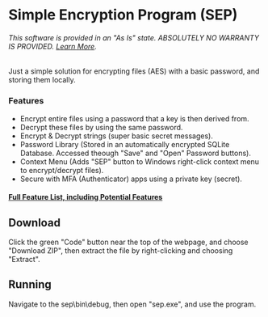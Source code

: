 # Simple Encryption Program (SEP)

###### This software is provided in an "As Is" state. ABSOLUTELY NO WARRANTY IS PROVIDED. [Learn More](https://github.com/JamieM0/sep/blob/main/NOTICE.md).

Just a simple solution for encrypting files (AES) with a basic password, and storing them locally.

### Features

* Encrypt entire files using a password that a key is then derived from.
* Decrypt these files by using the same password.
* Encrypt & Decrypt strings (super basic secret messages).
* Password Library (Stored in an automatically encrypted SQLite Database. Accessed theough "Save" and "Open" Password buttons).
* Context Menu (Adds "SEP" button to Windows right-click context menu to encrypt/decrypt files).
* Secure with MFA (Authenticator) apps using a private key (secret).

#### [Full Feature List, including Potential Features](https://github.com/JamieM0/sep/issues?q=label%3Aenhancement)

## Download

Click the green "Code" button near the top of the webpage, and choose "Download ZIP", then extract the file by right-clicking and choosing "Extract".

## Running

Navigate to the sep\bin\debug, then open "sep.exe", and use the program.
